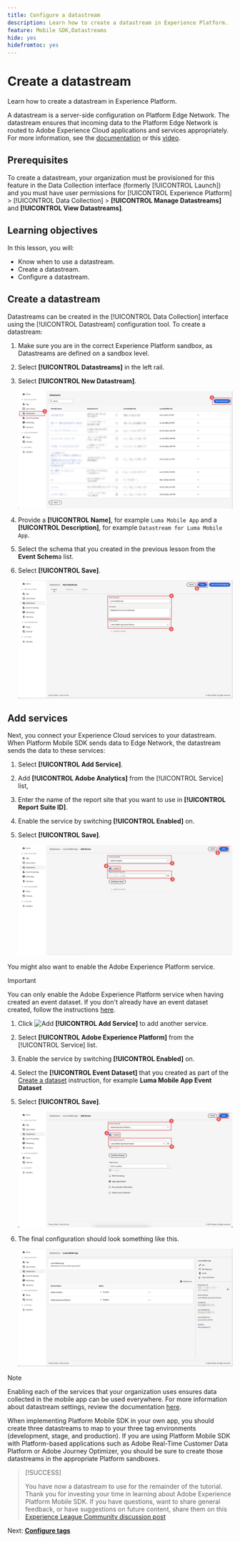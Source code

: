 ```yaml
---
title: Configure a datastream
description: Learn how to create a datastream in Experience Platform.
feature: Mobile SDK,Datastreams
hide: yes
hidefromtoc: yes
---
```

# Create a datastream

Learn how to create a datastream in Experience Platform.

A datastream is a server-side configuration on Platform Edge Network. The datastream ensures that incoming data to the Platform Edge Network is routed to Adobe Experience Cloud applications and services appropriately. For more information, see the [documentation](https://experienceleague.adobe.com/docs/experience-platform/edge/fundamentals/datastreams.html) or this [video](https://experienceleague.adobe.com/docs/platform-learn/data-collection/edge-network/configure-datastreams.html).

## Prerequisites

To create a datastream, your organization must be provisioned for this feature in the Data Collection interface (formerly [!UICONTROL Launch]) and you must have user permissions for [!UICONTROL Experience Platform] > [!UICONTROL Data Collection] > **[!UICONTROL Manage Datastreams]** and **[!UICONTROL View Datastreams]**.

## Learning objectives

In this lesson, you will:

* Know when to use a datastream.
* Create a datastream.
* Configure a datastream.

## Create a datastream

Datastreams can be created in the [!UICONTROL Data Collection] interface using the [!UICONTROL Datastream] configuration tool. To create a datastream:

1. Make sure you are in the correct Experience Platform sandbox, as Datastreams are defined on a sandbox level.
1. Select **[!UICONTROL Datastreams]** in the left rail.
1. Select **[!UICONTROL New Datastream]**. 

    ![datastreams home](assets/datastream-new.png)

1. Provide a **[!UICONTROL Name]**, for example `Luma Mobile App` and a **[!UICONTROL Description]**, for example `Datastream for Luma Mobile App`.
1. Select the schema that you created in the previous lesson from the **Event Schem**a list.
1. Select **[!UICONTROL Save]**.

    ![new datastreams](assets/datastream-name.png)


## Add services

Next, you connect your Experience Cloud services to your datastream. When Platform Mobile SDK sends data to Edge Network, the datastream sends the data to these services:

1. Select **[!UICONTROL Add Service]**.

1. Add **[!UICONTROL Adobe Analytics]** from the [!UICONTROL Service] list, 

1. Enter the name of the report site that you want to use in **[!UICONTROL Report Suite ID]**.

1. Enable the service by switching **[!UICONTROL Enabled]** on.

1. Select **[!UICONTROL Save]**.

   ![Add Adobe Analytics as Datastream service](assets/datastream-service-aa.png)

You might also want to enable the Adobe Experience Platform service. 

>[!IMPORTANT]
>
>You can only enable the Adobe Experience Platform service when having created an event dataset. If you don't already have an event dataset created, follow the instructions [here](platform.md).

1. Click ![Add](https://spectrum.adobe.com/static/icons/workflow_18/Smock_AddCircle_18_N.svg) **[!UICONTROL Add Service]** to add another service.

1. Select **[!UICONTROL Adobe Experience Platform]** from the [!UICONTROL Service] list.

1. Enable the service by switching **[!UICONTROL Enabled]** on.

1. Select the **[!UICONTROL Event Dataset]** that you created as part of the [Create a dataset](platform.md#create-a-dataset) instruction, for example **Luma Mobile App Event Dataset**

1. Select **[!UICONTROL Save]**.

   ![Add Adobe Experience Platform as a Datastream service](assets/datastream-service-aep.png)
1. The final configuration should look something like this.
   
   ![datastream settings](assets/datastream-settings.png)


>[!NOTE]
>
>Enabling each of the services that your organization uses ensures data collected in the mobile app can be used everywhere. For more information about datastream settings, review the documentation [here](https://experienceleague.adobe.com/docs/experience-platform/edge/fundamentals/datastreams.html#adobe-experience-platform-settings).

When implementing Platform Mobile SDK in your own app, you should create three datastreams to map to your three tag environments (development, stage, and production). If you are using Platform Mobile SDK with Platform-based applications such as Adobe Real-Time Customer Data Platform or Adobe Journey Optimizer, you should be sure to create those datastreams in the appropriate Platform sandboxes.

>[!SUCCESS]
>
>You have now a datastream to use for the remainder of the tutorial.<br/>Thank you for investing your time in learning about Adobe Experience Platform Mobile SDK. If you have questions, want to share general feedback, or have suggestions on future content, share them on this [Experience League Community discussion post](https://experienceleaguecommunities.adobe.com/t5/adobe-experience-platform-launch/tutorial-discussion-implement-adobe-experience-cloud-in-mobile/td-p/443796)

Next: **[Configure tags](configure-tags.md)**
